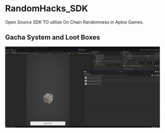 # RandomHacks_SDK

Open Source SDK TO utilize On Chain Randomness in Aptos Games.

## Gacha System and Loot Boxes 
![lootbox](/Images/OpenVault.png)